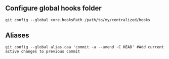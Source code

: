 ## Configure global hooks folder
```
git config --global core.hooksPath /path/to/my/centralized/hooks
```
## Aliases
```
git config --global alias.caa 'commit -a --amend -C HEAD' #Add current active changes to previous commit
```
